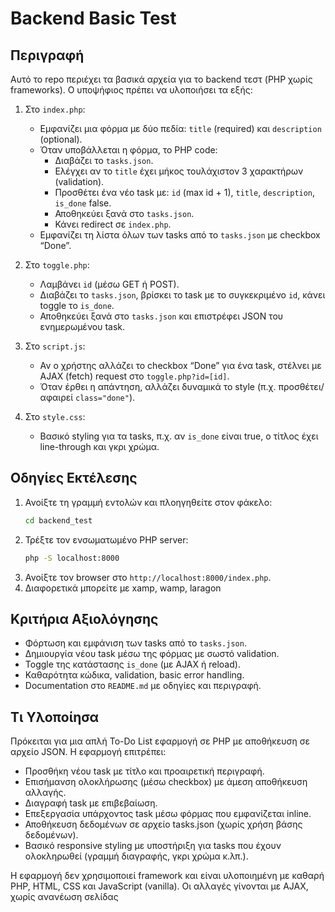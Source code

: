 # Backend Basic Test

## Περιγραφή
Αυτό το repo περιέχει τα βασικά αρχεία για το backend τεστ (PHP χωρίς frameworks). Ο υποψήφιος πρέπει να υλοποιήσει τα εξής:

1. Στο `index.php`:
   - Εμφανίζει μια φόρμα με δύο πεδία: `title` (required) και `description` (optional).
   - Όταν υποβάλλεται η φόρμα, το PHP code:
     - Διαβάζει το `tasks.json`.
     - Ελέγχει αν το `title` έχει μήκος τουλάχιστον 3 χαρακτήρων (validation).
     - Προσθέτει ένα νέο task με: `id` (max id + 1), `title`, `description`, `is_done` false.
     - Αποθηκεύει ξανά στο `tasks.json`.
     - Κάνει redirect σε `index.php`.
   - Εμφανίζει τη λίστα όλων των tasks από το `tasks.json` με checkbox “Done”.

2. Στο `toggle.php`:
   - Λαμβάνει `id` (μέσω GET ή POST).
   - Διαβάζει το `tasks.json`, βρίσκει το task με το συγκεκριμένο `id`, κάνει toggle το `is_done`.
   - Αποθηκεύει ξανά στο `tasks.json` και επιστρέφει JSON του ενημερωμένου task.

3. Στο `script.js`:
   - Αν ο χρήστης αλλάζει το checkbox “Done” για ένα task, στέλνει με AJAX (fetch) request στο `toggle.php?id=[id]`.
   - Όταν έρθει η απάντηση, αλλάζει δυναμικά το style (π.χ. προσθέτει/αφαιρεί `class="done"`).

4. Στο `style.css`:
   - Βασικό styling για τα tasks, π.χ. αν `is_done` είναι true, ο τίτλος έχει line-through και γκρι χρώμα.

## Οδηγίες Εκτέλεσης
1. Ανοίξτε τη γραμμή εντολών και πλοηγηθείτε στον φάκελο:
   ```bash
   cd backend_test
   ```
2. Τρέξτε τον ενσωματωμένο PHP server:
   ```bash
   php -S localhost:8000
   ```
3. Ανοίξτε τον browser στο `http://localhost:8000/index.php`.
4. Διαφορετικά μπορείτε με xamp, wamp, laragon

## Κριτήρια Αξιολόγησης
- Φόρτωση και εμφάνιση των tasks από το `tasks.json`.
- Δημιουργία νέου task μέσω της φόρμας με σωστό validation.
- Toggle της κατάστασης `is_done` (με AJAX ή reload).
- Καθαρότητα κώδικα, validation, basic error handling.
- Documentation στο `README.md` με οδηγίες και περιγραφή.

## Τι Υλοποίησα
Πρόκειται για μια απλή To-Do List εφαρμογή σε PHP με αποθήκευση σε αρχείο JSON. Η εφαρμογή επιτρέπει:

- Προσθήκη νέου task με τίτλο και προαιρετική περιγραφή.
- Επισήμανση ολοκλήρωσης (μέσω checkbox) με άμεση αποθήκευση αλλαγής.
- Διαγραφή task με επιβεβαίωση.
- Επεξεργασία υπάρχοντος task μέσω φόρμας που εμφανίζεται inline.
- Αποθήκευση δεδομένων σε αρχείο tasks.json (χωρίς χρήση βάσης δεδομένων).
- Βασικό responsive styling με υποστήριξη για tasks που έχουν ολοκληρωθεί (γραμμή διαγραφής, γκρι χρώμα κ.λπ.).

Η εφαρμογή δεν χρησιμοποιεί framework και είναι υλοποιημένη με καθαρή PHP, HTML, CSS και JavaScript (vanilla). Οι αλλαγές γίνονται με AJAX, χωρίς ανανέωση σελίδας
